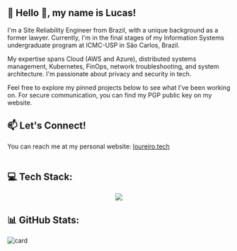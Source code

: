  


## 🌃 Hello 👋, my name is <strong>Lucas!</strong>

I'm a Site Reliability Engineer from Brazil, with a unique background as a former lawyer. Currently, I'm in the final stages of my Information Systems undergraduate program at ICMC-USP in São Carlos, Brazil.

My expertise spans Cloud (AWS and Azure), distributed systems management, Kubernetes, FinOps, network troubleshooting, and system architecture. I'm passionate about privacy and security in tech.

Feel free to explore my pinned projects below to see what I've been working on. For secure communication, you can find my PGP public key on my website.

## 📫 Let's Connect!

You can reach me at my personal website: [loureiro.tech](https://loureiro.tech)
<br><br>
## 💻 Tech Stack:

<p align="center">
    <img src="https://skillicons.dev/icons?i=linux,bash,go,python,terraform,aws,azure,docker,kubernetes" />
</p>


## 📊 GitHub Stats:
![card](https://github-readme-stats-git-masterrstaa-rickstaa.vercel.app/api/top-langs/?username=lucasloureiror&hide=html&layout=compact&theme=tokyonight)
<br>
